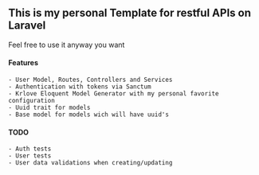## This is my personal Template for restful APIs on Laravel

<p> Feel free to use it anyway you want </p>

#### Features

    - User Model, Routes, Controllers and Services
    - Authentication with tokens via Sanctum
    - Krlove Eloquent Model Generator with my personal favorite configuration
    - Uuid trait for models
    - Base model for models wich will have uuid's
 
#### TODO

    - Auth tests
    - User tests
    - User data validations when creating/updating
